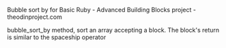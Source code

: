 Bubble sort by for Basic Ruby - Advanced Building Blocks project - theodinproject.com

bubble_sort_by method, sort an array accepting a block. The block's return is similar to the spaceship operator
